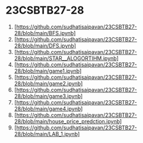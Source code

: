 # 23CSBTB27-28
1. [https://github.com/sudhatisaipavan/23CSBTB27-28/blob/main/BFS.ipynb]
2. [https://github.com/sudhatisaipavan/23CSBTB27-28/blob/main/DFS.ipynb]
3. [https://github.com/sudhatisaipavan/23CSBTB27-28/blob/main/STAR__ALOGORTIHM.ipynb]
4. [https://github.com/sudhatisaipavan/23CSBTB27-28/blob/main/game1.ipynb]
5. [https://github.com/sudhatisaipavan/23CSBTB27-28/blob/main/game2.ipynb]
6. [https://github.com/sudhatisaipavan/23CSBTB27-28/blob/main/game3.ipynb]
7. [https://github.com/sudhatisaipavan/23CSBTB27-28/blob/main/game4.ipynb]
8. [https://github.com/sudhatisaipavan/23CSBTB27-28/blob/main/house_price_predction.ipynb]
9. [https://github.com/sudhatisaipavan/23CSBTB27-28/blob/main/LAB_1.ipynb]
